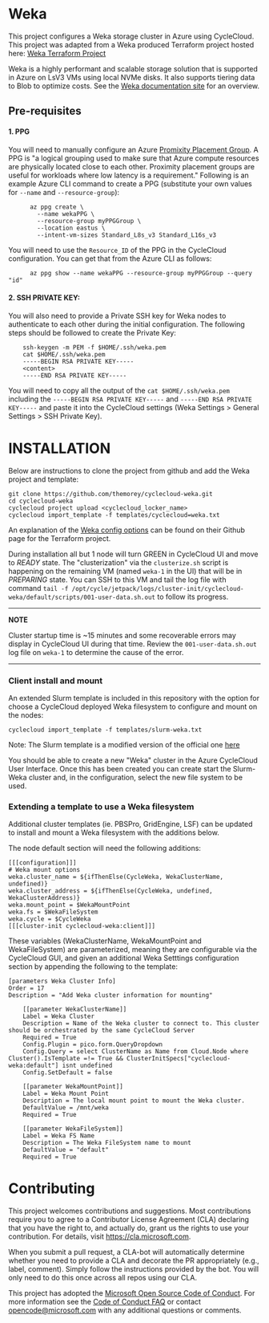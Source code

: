 
Weka
========

This project configures a Weka storage cluster in Azure using CycleCloud.  This project was adapted from a Weka produced Terraform project hosted here:  [Weka Terraform Project](https://github.com/weka/terraform-azure-weka)

Weka is a highly performant and scalable storage solution that is supported in Azure on LsV3 VMs using local NVMe disks.  It also supports tiering data to Blob to optimize costs. See the [Weka documentation site](https://docs.weka.io/overview/about) for an overview.

## Pre-requisites

#### 1.  PPG
You will need to manually configure an Azure [Promixity Placement Group](https://learn.microsoft.com/en-us/azure/virtual-machines/linux/proximity-placement-groups).  A PPG is "a logical grouping used to make sure that Azure compute resources are physically located close to each other. Proximity placement groups are useful for workloads where low latency is a requirement."   Following is an example Azure CLI command to create a PPG (substitute your own values for `--name` and `--resource-group`):

```
      az ppg create \
        --name wekaPPG \
        --resource-group myPPGGroup \
        --location eastus \
        --intent-vm-sizes Standard_L8s_v3 Standard_L16s_v3 
```

You will need to use the `Resource_ID` of the PPG in the CycleCloud configuration.  You can get that from the Azure CLI as follows:

```
      az ppg show --name wekaPPG --resource-group myPPGGroup --query "id"
```


#### 2. SSH PRIVATE KEY:  
You will also need to provide a Private SSH key for Weka nodes to authenticate to each other during the initial configuration.  The following steps should be followed to create the Private Key:

```
    ssh-keygen -m PEM -f $HOME/.ssh/weka.pem
    cat $HOME/.ssh/weka.pem
    -----BEGIN RSA PRIVATE KEY-----
    <content>
    -----END RSA PRIVATE KEY-----
```
You will need to copy all the output of the `cat $HOME/.ssh/weka.pem` including the `-----BEGIN RSA PRIVATE KEY-----` and `-----END RSA PRIVATE KEY-----` and paste it into the CycleCloud settings (Weka Settings > General Settings > SSH Private Key).


# INSTALLATION
Below are instructions to clone the project from github and add the Weka project and template:

```
git clone https://github.com/themorey/cyclecloud-weka.git
cd cyclecloud-weka
cyclecloud project upload <cyclecloud_locker_name>
cyclecloud import_template -f templates/cyclecloud=weka.txt
```

An explanation of the [Weka config options](https://github.com/weka/terraform-azure-weka#inputs) can be found on their Github page for the Terraform project.

During installation all but 1 node will turn GREEN in CycleCloud UI and move to _READY_ state.  The "clusterization" via the `clusterize.sh` script is happening on the remaining VM (named `weka-1` in the UI) that will be in _PREPARING_ state.  You can SSH to this VM and tail the log file with command `tail -f /opt/cycle/jetpack/logs/cluster-init/cyclecloud-weka/default/scripts/001-user-data.sh.out` to follow its progress.

---
**NOTE**

Cluster startup time is ~15 minutes and some recoverable errors may display in CycleCloud UI during that time.  Review the `001-user-data.sh.out` log file on `weka-1` to determine the cause of the error.

---

### Client install and mount
An extended Slurm template is included in this repository with the option for choose a CycleCloud deployed Weka filesystem to configure and mount on the nodes:
```
cyclecloud import_template -f templates/slurm-weka.txt
```
Note: The Slurm template is a modified version of the official one [here](https://github.com/Azure/cyclecloud-slurm/blob/2.7.0/templates/slurm.txt)


You should be able to create a new "Weka" cluster in the Azure CycleCloud User Interface. Once this has been created you can create start the Slurm-Weka cluster and, in the configuration, select the new file system to be used.

### Extending a template to use a Weka filesystem
Additional cluster templates (ie. PBSPro, GridEngine, LSF) can be updated to install and mount a Weka filesystem with the additions below.

The node default section will need the following additions:

```
[[[configuration]]]
# Weka mount options 
weka.cluster_name = ${ifThenElse(CycleWeka, WekaClusterName, undefined)} 
weka.cluster_address = ${ifThenElse(CycleWeka, undefined, WekaClusterAddress)} 
weka.mount_point = $WekaMountPoint 
weka.fs = $WekaFileSystem 
weka.cycle = $CycleWeka
[[[cluster-init cyclecloud-weka:client]]]
```

These variables (WekaClusterName, WekaMountPoint and WekaFileSystem) are parameterized, meaning they are configurable via the CycleCloud GUI, and given an additional Weka Setttings configuration section by appending the following to the template:

```
[parameters Weka Cluster Info]
Order = 17
Description = "Add Weka cluster information for mounting"

    [[parameter WekaClusterName]]
    Label = Weka Cluster
    Description = Name of the Weka cluster to connect to. This cluster should be orchestrated by the same CycleCloud Server
    Required = True
    Config.Plugin = pico.form.QueryDropdown
    Config.Query = select ClusterName as Name from Cloud.Node where Cluster().IsTemplate =!= True && ClusterInitSpecs["cyclecloud-weka:default"] isnt undefined
    Config.SetDefault = false
    
    [[parameter WekaMountPoint]]
    Label = Weka Mount Point
    Description = The local mount point to mount the Weka cluster.
    DefaultValue = /mnt/weka
    Required = True
    
    [[parameter WekaFileSystem]]
    Label = Weka FS Name
    Description = The Weka FileSystem name to mount
    DefaultValue = "default"
    Required = True
```

# Contributing

This project welcomes contributions and suggestions.  Most contributions require you to agree to a
Contributor License Agreement (CLA) declaring that you have the right to, and actually do, grant us
the rights to use your contribution. For details, visit https://cla.microsoft.com.

When you submit a pull request, a CLA-bot will automatically determine whether you need to provide
a CLA and decorate the PR appropriately (e.g., label, comment). Simply follow the instructions
provided by the bot. You will only need to do this once across all repos using our CLA.

This project has adopted the [Microsoft Open Source Code of Conduct](https://opensource.microsoft.com/codeofconduct/).
For more information see the [Code of Conduct FAQ](https://opensource.microsoft.com/codeofconduct/faq/) or
contact [opencode@microsoft.com](mailto:opencode@microsoft.com) with any additional questions or comments.

